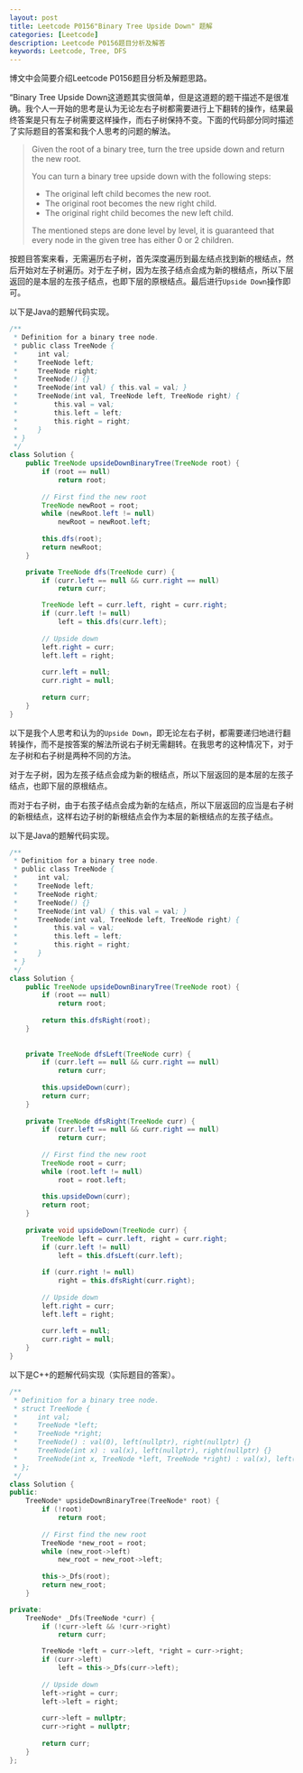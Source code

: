 ```yaml
---
layout: post
title: Leetcode P0156"Binary Tree Upside Down" 题解
categories: [Leetcode]
description: Leetcode P0156题目分析及解答
keywords: Leetcode, Tree, DFS
---
```


博文中会简要介绍Leetcode P0156题目分析及解题思路。

“Binary Tree Upside Down这道题其实很简单，但是这道题的题干描述不是很准确。我个人一开始的思考是认为无论左右子树都需要进行上下翻转的操作，结果最终答案是只有左子树需要这样操作，而右子树保持不变。下面的代码部分同时描述了实际题目的答案和我个人思考的问题的解法。

> Given the root of a binary tree, turn the tree upside down and return the new root.
> 
> You can turn a binary tree upside down with the following steps:
> 
> - The original left child becomes the new root.
> - The original root becomes the new right child.
> - The original right child becomes the new left child.
> 
> The mentioned steps are done level by level, it is guaranteed that every node in the given tree has either 0 or 2 children.

按题目答案来看，无需遍历右子树，首先深度遍历到最左结点找到新的根结点，然后开始对左子树遍历。对于左子树，因为左孩子结点会成为新的根结点，所以下层返回的是本层的左孩子结点，也即下层的原根结点。最后进行`Upside Down`操作即可。

以下是Java的题解代码实现。
```java
/**
 * Definition for a binary tree node.
 * public class TreeNode {
 *     int val;
 *     TreeNode left;
 *     TreeNode right;
 *     TreeNode() {}
 *     TreeNode(int val) { this.val = val; }
 *     TreeNode(int val, TreeNode left, TreeNode right) {
 *         this.val = val;
 *         this.left = left;
 *         this.right = right;
 *     }
 * }
 */
class Solution {
    public TreeNode upsideDownBinaryTree(TreeNode root) {
        if (root == null)
            return root;
        
        // First find the new root
        TreeNode newRoot = root;
        while (newRoot.left != null)
            newRoot = newRoot.left;
        
        this.dfs(root);
        return newRoot;
    }

    private TreeNode dfs(TreeNode curr) {
        if (curr.left == null && curr.right == null)
            return curr;

        TreeNode left = curr.left, right = curr.right;
        if (curr.left != null)
            left = this.dfs(curr.left);
        
        // Upside down
        left.right = curr;
        left.left = right;
        
        curr.left = null;
        curr.right = null;
        
        return curr;
    }
}
```

以下是我个人思考和认为的`Upside Down`，即无论左右子树，都需要递归地进行翻转操作，而不是按答案的解法所说右子树无需翻转。在我思考的这种情况下，对于左子树和右子树是两种不同的方法。

对于左子树，因为左孩子结点会成为新的根结点，所以下层返回的是本层的左孩子结点，也即下层的原根结点。

而对于右子树，由于右孩子结点会成为新的左结点，所以下层返回的应当是右子树的新根结点，这样右边子树的新根结点会作为本层的新根结点的左孩子结点。

以下是Java的题解代码实现。
```java
/**
 * Definition for a binary tree node.
 * public class TreeNode {
 *     int val;
 *     TreeNode left;
 *     TreeNode right;
 *     TreeNode() {}
 *     TreeNode(int val) { this.val = val; }
 *     TreeNode(int val, TreeNode left, TreeNode right) {
 *         this.val = val;
 *         this.left = left;
 *         this.right = right;
 *     }
 * }
 */
class Solution {
    public TreeNode upsideDownBinaryTree(TreeNode root) {
        if (root == null)
            return root;
        
        return this.dfsRight(root);
    }
    
    
    private TreeNode dfsLeft(TreeNode curr) {
        if (curr.left == null && curr.right == null)
            return curr;
        
        this.upsideDown(curr);
        return curr;
    }
    
    private TreeNode dfsRight(TreeNode curr) {
        if (curr.left == null && curr.right == null)
            return curr;
        
        // First find the new root
        TreeNode root = curr;
        while (root.left != null)
            root = root.left;
        
        this.upsideDown(curr);
        return root;
    }
    
    private void upsideDown(TreeNode curr) {
        TreeNode left = curr.left, right = curr.right;
        if (curr.left != null)
            left = this.dfsLeft(curr.left);
        
        if (curr.right != null)
            right = this.dfsRight(curr.right);
        
        // Upside down
        left.right = curr;
        left.left = right;
        
        curr.left = null;
        curr.right = null;
    }
}
```

以下是C++的题解代码实现（实际题目的答案）。
```cpp
/**
 * Definition for a binary tree node.
 * struct TreeNode {
 *     int val;
 *     TreeNode *left;
 *     TreeNode *right;
 *     TreeNode() : val(0), left(nullptr), right(nullptr) {}
 *     TreeNode(int x) : val(x), left(nullptr), right(nullptr) {}
 *     TreeNode(int x, TreeNode *left, TreeNode *right) : val(x), left(left), right(right) {}
 * };
 */
class Solution {
public:
    TreeNode* upsideDownBinaryTree(TreeNode* root) {
        if (!root)
            return root;
        
        // First find the new root
        TreeNode *new_root = root;
        while (new_root->left)
            new_root = new_root->left;
        
        this->_Dfs(root);
        return new_root;
    }

private:
    TreeNode* _Dfs(TreeNode *curr) {
        if (!curr->left && !curr->right)
            return curr;

        TreeNode *left = curr->left, *right = curr->right;
        if (curr->left)
            left = this->_Dfs(curr->left);
        
        // Upside down
        left->right = curr;
        left->left = right;
        
        curr->left = nullptr;
        curr->right = nullptr;
        
        return curr;
    }
};
```